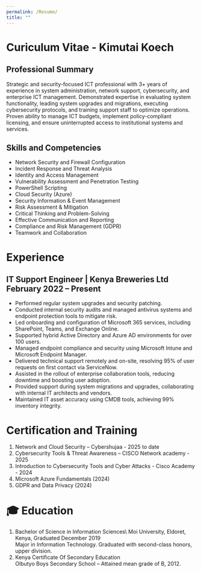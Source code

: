 ```yaml
---
permalink: /Resume/
title: ""
---
```

# Curiculum Vitae - Kimutai Koech

## Professional Summary
Strategic and security-focused ICT professional with 3+ years of experience in system administration, network support, cybersecurity, and enterprise ICT management. Demonstrated expertise in evaluating system functionality, leading system upgrades and migrations, executing cybersecurity protocols, and training support staff to optimize operations. Proven ability to manage ICT budgets, implement policy-compliant licensing, and ensure uninterrupted access to institutional systems and services.
## Skills and Competencies
- Network Security and Firewall Configuration
- Incident Response and Threat Analysis
- Identity and Access Management
- Vulnerability Assessment and Penetration Testing
- PowerShell Scripting
- Cloud Security (Azure)
- Security Information & Event Management
- Risk Assessment & Mitigation
- Critical Thinking and Problem-Solving
- Effective Communication and Reporting
- Compliance and Risk Management (GDPR)
- Teamwork and Collaboration
  
# Experience
## IT Support Engineer | Kenya Breweries Ltd February 2022 – Present
- Performed regular system upgrades and security patching.
- Conducted internal security audits and managed antivirus systems and endpoint protection tools to mitigate risk.
- Led onboarding and configuration of Microsoft 365 services, including SharePoint, Teams, and Exchange Online.
- Supported hybrid Active Directory and Azure AD environments for over 100 users.
- Managed endpoint compliance and security using Microsoft Intune and Microsoft Endpoint Manager.
- Delivered technical support remotely and on-site, resolving 95% of user requests on first contact via ServiceNow.
- Assisted in the rollout of enterprise collaboration tools, reducing downtime and boosting user adoption.
- Provided support during system migrations and upgrades, collaborating with internal IT architects and vendors.
- Maintained IT asset accuracy using CMDB tools, achieving 99% inventory integrity.
# Certification and Training
1. Network and Cloud Security – Cybershujaa - 2025 to date
2. Cybersecurity Tools & Threat Awareness – CISCO Network academy - 2025
3. Introduction to Cybersecurity Tools and Cyber Attacks - Cisco Academy - 2024 
4. Microsoft Azure Fundamentals (2024)
5. GDPR and Data Privacy (2024)
   
# 🎓 Education
1.	Bachelor of Science in Information Sciences\ 
            Moi University, Eldoret, Kenya, Graduated December 2019\
            Major in Information Technology.
            Graduated with second-class honors, upper division.
2.	Kenya Certificate Of Secondary Education\
            Olbutyo Boys Secondary School – Attained mean grade of B, 2012.


